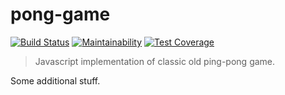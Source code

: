 # pong-game

[![Build Status](https://travis-ci.org/AdharaOrigin/pong-game.svg?branch=master)](https://travis-ci.org/AdharaOrigin/pong-game)
[![Maintainability](https://api.codeclimate.com/v1/badges/de8bb6a1a0e4ec167994/maintainability)](https://codeclimate.com/github/AdharaOrigin/pong-game/maintainability)
[![Test Coverage](https://api.codeclimate.com/v1/badges/de8bb6a1a0e4ec167994/test_coverage)](https://codeclimate.com/github/AdharaOrigin/pong-game/test_coverage)

> Javascript implementation of classic old ping-pong game.


Some additional stuff.
